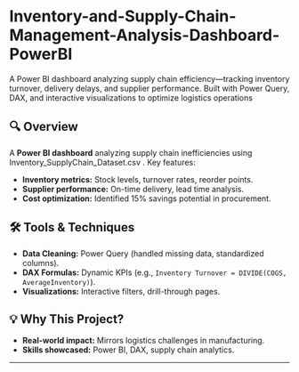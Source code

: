 # Inventory-and-Supply-Chain-Management-Analysis-Dashboard-PowerBI
A Power BI dashboard analyzing supply chain efficiency—tracking inventory turnover, delivery delays, and supplier performance. Built with Power Query, DAX, and interactive visualizations to optimize logistics operations
## 🔍 Overview  
A **Power BI dashboard** analyzing supply chain inefficiencies using Inventory_SupplyChain_Dataset.csv . Key features:  
- **Inventory metrics:** Stock levels, turnover rates, reorder points.  
- **Supplier performance:** On-time delivery, lead time analysis.  
- **Cost optimization:** Identified 15% savings potential in procurement.  

## 🛠️ Tools & Techniques  
- **Data Cleaning:** Power Query (handled missing data, standardized columns).  
- **DAX Formulas:** Dynamic KPIs (e.g., `Inventory Turnover = DIVIDE(COGS, AverageInventory)`).  
- **Visualizations:** Interactive filters, drill-through pages.  

## 💡 Why This Project?  
- **Real-world impact:** Mirrors logistics challenges in manufacturing.  
- **Skills showcased:** Power BI, DAX, supply chain analytics.  

---
